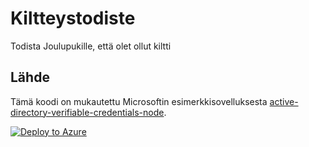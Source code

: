 # Kiltteystodiste
Todista Joulupukille, että olet ollut kiltti

## Lähde
Tämä koodi on mukautettu Microsoftin esimerkkisovelluksesta [active-directory-verifiable-credentials-node](https://github.com/Azure-Samples/active-directory-verifiable-credentials-node).

[![Deploy to Azure](https://aka.ms/deploytoazurebutton)](https://portal.azure.com/#create/Microsoft.Template/uri/https%3A%2F%2Fraw.githubusercontent.com%2FFindyFi%2Fkiltteystodiste%2Frefs%2Fheads%2Fmain%2FARMTemplate%2Ftemplate.json)